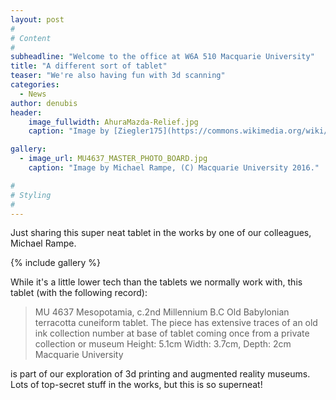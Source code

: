 ```yaml
---
layout: post
#
# Content
#
subheadline: "Welcome to the office at W6A 510 Macquarie University"
title: "A different sort of tablet"
teaser: "We're also having fun with 3d scanning"
categories:
  - News
author: denubis
header:
    image_fullwidth: AhuraMazda-Relief.jpg
    caption: "Image by [Ziegler175](https://commons.wikimedia.org/wiki/User:Ziegler175) via [wikimedia commons](https://commons.wikimedia.org/wiki/File:AhuraMazda-Relief.jpg). CC-BY-SA 1991"

gallery:
  - image_url: MU4637_MASTER_PHOTO_BOARD.jpg
    caption: "Image by Michael Rampe, (C) Macquarie University 2016."

#
# Styling
#
---
```


Just sharing this super neat tablet in the works by one of our colleagues, Michael Rampe.

{% include gallery %}

While it's a little lower tech than the tablets we normally work with, this tablet (with the following record):

> MU 4637
Mesopotamia, c.2nd Millennium B.C
Old Babylonian terracotta cuneiform tablet. The piece has extensive traces of an old ink collection number at base of tablet coming once from a private collection or museum
Height: 5.1cm Width: 3.7cm, Depth: 2cm
Macquarie University

is part of our exploration of 3d printing and augmented reality museums. Lots of top-secret stuff in the works, but this is so superneat!